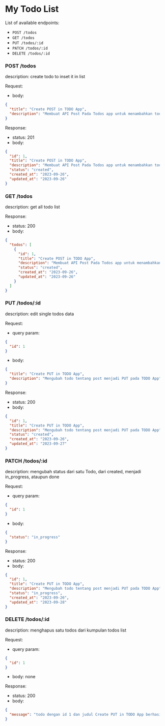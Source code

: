 # My Todo List

List of available endpoints:

- `POST /todos`
- `GET /todos`
- `PUT /todos/:id`
- `PATCH /todos/:id`
- `DELETE /todos/:id`

### POST /todos

description:
create todo to inset it in list

Request:

- body:

```json
{
  "title": "Create POST in TODO App",
  "description": "Membuat API Post Pada Todos app untuk menambahkan todo list"
}
```

Response:

- status: 201
- body:

```json
{
  "id": 1,
  "title": "Create POST in TODO App",
  "description": "Membuat API Post Pada Todos app untuk menambahkan todo list",
  "status": "created",
  "created_at": "2023-09-26",
  "updated_at": "2023-09-26"
}
```

### GET /todos

description:
get all todo list

Response:

- status: 200
- body:

```json
{
  "todos": [
    {
      "id": 1,
      "title": "Create POST in TODO App",
      "description": "Membuat API Post Pada Todos app untuk menambahkan todo list",
      "status": "created",
      "created_at": "2023-09-26",
      "updated_at": "2023-09-26"
    }
  ]
}
```

### PUT /todos/:id

description:
edit single todos data

Request:

- query param:

```json
{
  "id": 1
}
```

- body:

```json
{
  "title": "Create PUT in TODO App",
  "description": "Mengubah todo tentang post menjadi PUT pada TODO App"
}
```

Response:

- status: 200
- body:

```json
{
  "id": 1,
  "title": "Create PUT in TODO App",
  "description": "Mengubah todo tentang post menjadi PUT pada TODO App",
  "status": "created",
  "created_at": "2023-09-26",
  "updated_at": "2023-09-27"
}
```

### PATCH /todos/:id

description:
mengubah status dari satu Todo, dari created, menjadi in_progress, ataupun done

Request:

- query param:

```json
{
  "id": 1
}
```

- body:

```json
{
  "status": "in_progress"
}
```

Response:

- status: 200
- body:

```json
{
  "id": 1,
  "title": "Create PUT in TODO App",
  "description": "Mengubah todo tentang post menjadi PUT pada TODO App",
  "status": "in_progress",
  "created_at": "2023-09-26",
  "updated_at": "2023-09-28"
}
```

### DELETE /todos/:id

description:
menghapus satu todos dari kumpulan todos list

Request:

- query param:

```json
{
  "id": 1
}
```

- body:
  none

Response:

- status: 200
- body:

```json
{
  "message": "todo dengan id 1 dan judul Create PUT in TODO App berhasil dihapus"
}
```
